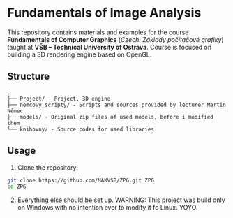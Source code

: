 # Fundamentals of Image Analysis

This repository contains materials and examples for the course **Fundamentals of Computer Graphics** (_Czech: Základy počítačové grafiky_) taught at **VŠB – Technical University of Ostrava**. Course is focused on building a 3D rendering engine based on OpenGL.

## Structure

```
.
├── Project/ - Project, 3D engine 
├── nemcovy_scripty/ - Scripts and sources provided by lecturer Martin Němec
├── models/ - Original zip files of used models, before i modified them
└── knihovny/ - Source codes for used libraries
```

## Usage

1. Clone the repository:

```bash
git clone https://github.com/MAKVSB/ZPG.git ZPG
cd ZPG
```

2. Everything else should be set up. 
WARNING: This project was build only on Windows with no intention ever to modify it fo Linux. YOYO.
